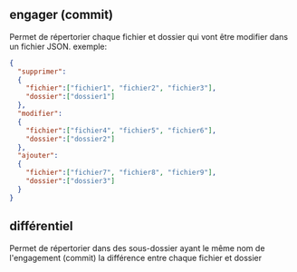 ## engager (commit)
Permet de répertorier chaque fichier et dossier qui vont être modifier dans un fichier JSON.
exemple:
```json
{
  "supprimer":
  {
    "fichier":["fichier1", "fichier2", "fichier3"],
    "dossier":["dossier1"]
  },
  "modifier":
  {
    "fichier":["fichier4", "fichier5", "fichier6"],
    "dossier":["dossier2"]
  },
  "ajouter":
  {
    "fichier":["fichier7", "fichier8", "fichier9"],
    "dossier":["dossier3"]
  }
}
```

## différentiel
Permet de répertorier dans des sous-dossier ayant le même nom de l'engagement (commit)
la différence entre chaque fichier et dossier